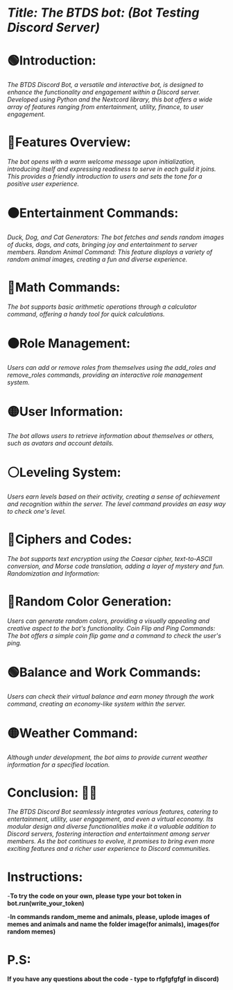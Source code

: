# *Title: **The BTDS bot**: (Bot Testing Discord Server)*

# 🟢Introduction:
*The BTDS Discord Bot, a versatile and interactive bot, is designed to enhance the functionality and engagement within a Discord server. Developed using Python and the Nextcord library, this bot offers a wide array of features ranging from entertainment, utility, finance, to user engagement.*

# 🔴Features Overview:
*The bot opens with a warm welcome message upon initialization, introducing itself and expressing readiness to serve in each guild it joins. This provides a friendly introduction to users and sets the tone for a positive user experience.*

# ⚫Entertainment Commands:
*Duck, Dog, and Cat Generators: The bot fetches and sends random images of ducks, dogs, and cats, bringing joy and entertainment to server members.
Random Animal Command: This feature displays a variety of random animal images, creating a fun and diverse experience.*

# 🔵Math Commands: 
*The bot supports basic arithmetic operations through a calculator command, offering a handy tool for quick calculations.*

# 🟠Role Management:
*Users can add or remove roles from themselves using the add_roles and remove_roles commands, providing an interactive role management system.*


# 🟡User Information: 
*The bot allows users to retrieve information about themselves or others, such as avatars and account details.*

# ⚪Leveling System: 
*Users earn levels based on their activity, creating a sense of achievement and recognition within the server. The level command provides an easy way to check one's level.*

# 🔴Ciphers and Codes: 
*The bot supports text encryption using the Caesar cipher, text-to-ASCII conversion, and Morse code translation, adding a layer of mystery and fun.
Randomization and Information:*

# 🔵Random Color Generation: 
*Users can generate random colors, providing a visually appealing and creative aspect to the bot's functionality.
Coin Flip and Ping Commands: The bot offers a simple coin flip game and a command to check the user's ping.*

# 🟢Balance and Work Commands: 
*Users can check their virtual balance and earn money through the work command, creating an economy-like system within the server.*

# 🟡Weather Command: 
*Although under development, the bot aims to provide current weather information for a specified location.*


# Conclusion: 🐱‍💻
*The BTDS Discord Bot seamlessly integrates various features, catering to entertainment, utility, user engagement, and even a virtual economy. Its modular design and diverse functionalities make it a valuable addition to Discord servers, fostering interaction and entertainment among server members. As the bot continues to evolve, it promises to bring even more exciting features and a richer user experience to Discord communities.*

# Instructions:
-**To try the code on your own, please type your bot token in bot.run(write_your_token)**

-**In commands random_meme and animals, please, uplode images of memes and animals and name the folder image(for animals), images(for random memes)**

 # P.S:
 **If you have any questions about the code - type to rfgfgfgfgf in discord)**




